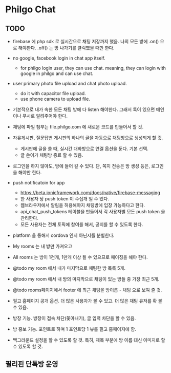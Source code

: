 # Philgo Chat

## TODO

* firebase 에 php sdk 로 실시간으로 채팅 저장까지 했음. 나의 모든 방에 .on() 으로 해야한다. .off() 는 방 나가기를 클릭했을 때만 한다.

* no google, facebook login in chat app itself.
  * for philgo login user, they can use chat. meaning, they can login with google in philgo and can use chat.

* user primary photo file upload and chat photo upload.
  * do it with capacitor file upload.
  * use phone camera to upload file.

* 기본적으로 내가 속한 모든 채팅 방에 다 listen 해야한다. 그래서 톡이 있으면 메인이나 푸시로 알려주어야 한다.

* 채팅에 파일 첨부는 file.philgo.com 에 새로운 코드를 만들어서 할 것.
* 자유게시판, 질문답변 게시판의 하나의 글을 자동으로 채팅방으로 생성되게 할 것.
  * 게시판에 글을 쓸 때, 실시간 대화방으로 연결 옵션을 둔다. 기본 선택.
  * 글 쓴이가 채팅방 종료 할 수 있음.

* 로그인을 하지 않아도, 방에 들어 갈 수 있다. 단, 쪽지 전송은 방 생성 등은, 로그인을 해야만 한다.

* push notificatoin for app
  * https://beta.ionicframework.com/docs/native/firebase-messaging
  * 한 사용자 당 push token 이 수십개 일 수 있다.
  * 웹브라우저에서 알림을 허용해야지 채팅방에 입장 가능하다고 한다.
  * api_chat_push_tokens 테이블을 만들어서 각 사용자별 모든 push token 을 관리한다.
  * 모든 사용자는 전체 토픽에 참여를 해서, 공지를 할 수 있도록 한다.
  
* platform 을 통해서 cordova 인지 아닌지를 분별한다.

* My rooms 는 내 방만 가져오고
* All rooms 는 방이 1천개, 1만개 이상 될 수 있으므로 페이징을 해야 한다.

* @todo my room 에서 내가 마지막으로 채팅한 방 목록 5개.
* @todo my room 에서 내 방의 마지막으로 채팅이 있는 방들 중 가장 최근 5개.
* @todo rooms페이지에서 footer 에 최근 채팅을 방이름 - 채팅 으로 보여 줄 것.

* 필고 홈페이지 공개 옵션. 더 많은 사용자가 볼 수 있고. 더 많은 채팅 유저를 확 볼 수 있음.
* 방장 기능. 방장이 접속 차단(쫒아내기), 글 입력 차단을 할 수 있음.
* 방 홍보 기능. 포인트로 하며 1 포인트당 1 뷰를 필고 홈페이지에 함.

* 백그라운드 설정을 할 수 있도록 할 것. 특히, 제목 부분에 방 이름 대신 이미지로 할 수 있도록 할 것.

## 필리핀 단톡방 운영
